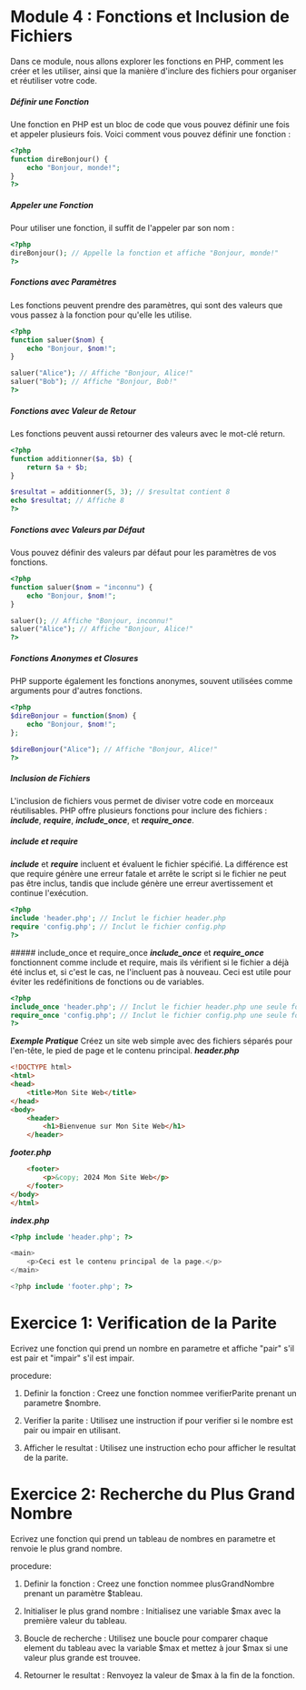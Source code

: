 # Module 4 : Fonctions et Inclusion de Fichiers
Dans ce module, nous allons explorer les fonctions en PHP, comment les créer et les utiliser, ainsi que la manière d'inclure des fichiers pour organiser et réutiliser votre code.


##### Définir une Fonction
Une fonction en PHP est un bloc de code que vous pouvez définir une fois et appeler plusieurs fois. Voici comment vous pouvez définir une fonction :

```php
<?php
function direBonjour() {
    echo "Bonjour, monde!";
}
?>
```
##### Appeler une Fonction
Pour utiliser une fonction, il suffit de l'appeler par son nom :
```php
<?php
direBonjour(); // Appelle la fonction et affiche "Bonjour, monde!"
?>
```
##### Fonctions avec Paramètres
Les fonctions peuvent prendre des paramètres, qui sont des valeurs que vous passez à la fonction pour qu'elle les utilise.
```php
<?php
function saluer($nom) {
    echo "Bonjour, $nom!";
}

saluer("Alice"); // Affiche "Bonjour, Alice!"
saluer("Bob"); // Affiche "Bonjour, Bob!"
?>
```
##### Fonctions avec Valeur de Retour
Les fonctions peuvent aussi retourner des valeurs avec le mot-clé return.
```php
<?php
function additionner($a, $b) {
    return $a + $b;
}

$resultat = additionner(5, 3); // $resultat contient 8
echo $resultat; // Affiche 8
?>
```
##### Fonctions avec Valeurs par Défaut
Vous pouvez définir des valeurs par défaut pour les paramètres de vos fonctions.
```php
<?php
function saluer($nom = "inconnu") {
    echo "Bonjour, $nom!";
}

saluer(); // Affiche "Bonjour, inconnu!"
saluer("Alice"); // Affiche "Bonjour, Alice!"
?>
```
##### Fonctions Anonymes et Closures
PHP supporte également les fonctions anonymes, souvent utilisées comme arguments pour d'autres fonctions.
```php
<?php
$direBonjour = function($nom) {
    echo "Bonjour, $nom!";
};

$direBonjour("Alice"); // Affiche "Bonjour, Alice!"
?>
```
##### Inclusion de Fichiers
L'inclusion de fichiers vous permet de diviser votre code en morceaux réutilisables. PHP offre plusieurs fonctions pour inclure des fichiers : ***include***, ***require***, ***include_once***, et ***require_once***.

##### include et require
***include*** et ***require*** incluent et évaluent le fichier spécifié. La différence est que require génère une erreur fatale et arrête le script si le fichier ne peut pas être inclus, tandis que include génère une erreur avertissement et continue l'exécution.

```php
<?php
include 'header.php'; // Inclut le fichier header.php
require 'config.php'; // Inclut le fichier config.php
?>
```

##### include_once et require_once
***include_once*** et ***require_once*** fonctionnent comme include et require, mais ils vérifient si le fichier a déjà été inclus et, si c'est le cas, ne l'incluent pas à nouveau. Ceci est utile pour éviter les redéfinitions de fonctions ou de variables.
```php
<?php
include_once 'header.php'; // Inclut le fichier header.php une seule fois
require_once 'config.php'; // Inclut le fichier config.php une seule fois
?>
```
***Exemple Pratique***
Créez un site web simple avec des fichiers séparés pour l'en-tête, le pied de page et le contenu principal.
***header.php***
```html
<!DOCTYPE html>
<html>
<head>
    <title>Mon Site Web</title>
</head>
<body>
    <header>
        <h1>Bienvenue sur Mon Site Web</h1>
    </header>
```
***footer.php***
```html
    <footer>
        <p>&copy; 2024 Mon Site Web</p>
    </footer>
</body>
</html>
```
***index.php***
```php
<?php include 'header.php'; ?>

<main>
    <p>Ceci est le contenu principal de la page.</p>
</main>

<?php include 'footer.php'; ?>
```





# Exercice 1: Verification de la Parite
Ecrivez une fonction qui prend un nombre en parametre et affiche "pair" s'il est pair et "impair" s'il est impair.

procedure:
1) Definir la fonction : Creez une fonction nommee verifierParite prenant un parametre $nombre.

2) Verifier la parite : Utilisez une instruction if pour verifier si le nombre est pair ou impair en utilisant.

3) Afficher le resultat : Utilisez une instruction echo pour afficher le resultat de la parite.



# Exercice 2: Recherche du Plus Grand Nombre
Ecrivez une fonction qui prend un tableau de nombres en parametre et renvoie le plus grand nombre. 

procedure:
1) Definir la fonction : Creez une fonction nommee plusGrandNombre prenant un paramètre $tableau.

2) Initialiser le plus grand nombre : Initialisez une variable $max avec la première valeur du tableau.

3) Boucle de recherche : Utilisez une boucle pour comparer chaque element du tableau avec la variable $max et mettez à jour $max si une valeur plus grande est trouvee.

4) Retourner le resultat : Renvoyez la valeur de $max à la fin de la fonction.


